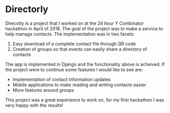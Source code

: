 # Directorly

Direcotly is a project that I worked on at the 24 hour Y Combinator hackathon in April of 2018. 
The goal of the project was to make a service to help manage contacts. The implementation 
was in two facets:

1. Easy download of a complete contact file through QR code
2. Creation of groups so that events can easily share a directory of contacts

The app is implemented in Django and the functionality above is acheived. If the project
were to continue some features I would like to see are:

* Implementation of contact information updates
* Mobile applications to make reading and writing contacts easier
* More features around groups

This project was a great experience to work on, for my first hackathon I was very happy 
with the results!